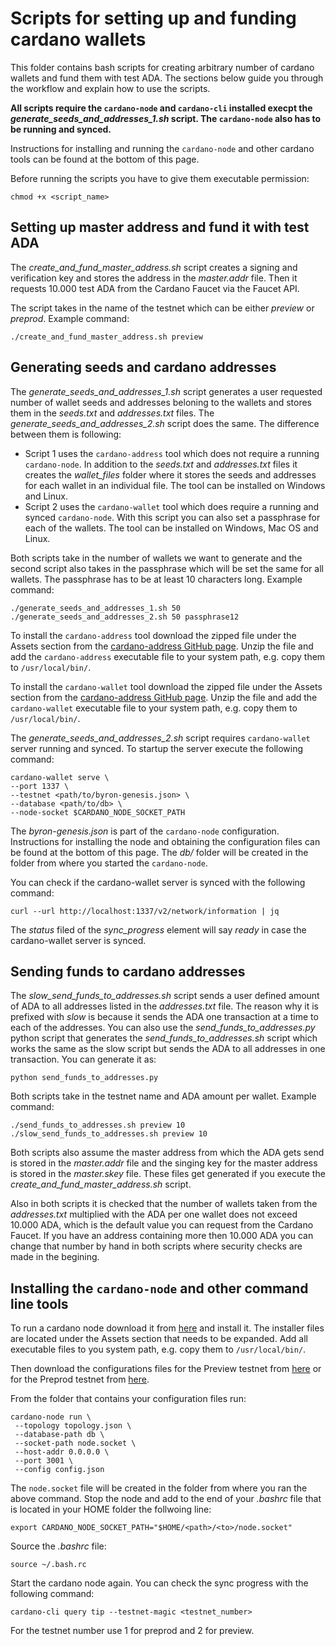 
# Scripts for setting up and funding cardano wallets

This folder contains bash scripts for creating arbitrary number of cardano wallets and fund them with test ADA. The sections below guide you through the workflow and explain how to use the scripts. 

**All scripts require the `cardano-node` and `cardano-cli` installed execpt the *generate_seeds_and_addresses_1.sh* script. The `cardano-node` also has to be running and synced.** 

Instructions for installing and running the `cardano-node` and other cardano tools can be found at the bottom of this page. 

Before running the scripts you have to give them executable permission: 
```console
chmod +x <script_name>
```

Setting up master address and fund it with test ADA
---------------------------------------------------

The *create_and_fund_master_address.sh* script creates a signing and verification key and stores the address in the *master.addr* file. Then it requests 10.000 test ADA from the Cardano Faucet via the Faucet API. 

The script takes in the name of the testnet which can be either *preview* or *preprod*. Example command:
```console
./create_and_fund_master_address.sh preview
```

Generating seeds and cardano addresses
--------------------------------------

The *generate_seeds_and_addresses_1.sh* script generates a user requested number of wallet seeds and addresses beloning to the wallets and stores them in the *seeds.txt* and *addresses.txt* files. The *generate_seeds_and_addresses_2.sh* script does the same. The difference between them is following: 
* Script 1 uses the `cardano-address` tool which does not require a running `cardano-node`. In addition to the *seeds.txt* and *addresses.txt* files it creates the *wallet_files* folder where it stores the seeds and addresses for each wallet in an individual file. The tool can be installed on Windows and Linux. 
* Script 2 uses the `cardano-wallet` tool which does require a running and synced `cardano-node`. With this script you can also set a passphrase for each of the wallets. The tool can be installed on Windows, Mac OS and Linux. 

Both scripts take in the number of wallets we want to generate and the second script also takes in the passphrase which will be set the same for all wallets. The passphrase has to be at least 10 characters long. Example command:
```console
./generate_seeds_and_addresses_1.sh 50 
./generate_seeds_and_addresses_2.sh 50 passphrase12 
```

To install the `cardano-address` tool download the zipped file under the Assets section from the [cardano-address GitHub page](https://github.com/IntersectMBO/cardano-addresses/releases). Unzip the file and add the `cardano-address` executable file to your system path, e.g. copy them to `/usr/local/bin/`. 

To install the `cardano-wallet` tool download the zipped file under the Assets section from the [cardano-address GitHub page](https://github.com/IntersectMBO/cardano-addresses/releases). Unzip the file and add the `cardano-wallet` executable file to your system path, e.g. copy them to `/usr/local/bin/`. 

The *generate_seeds_and_addresses_2.sh* script requires `cardano-wallet` server running and synced. To startup the server execute the following command:
```console
cardano-wallet serve \
--port 1337 \
--testnet <path/to/byron-genesis.json> \
--database <path/to/db> \
--node-socket $CARDANO_NODE_SOCKET_PATH
```

The *byron-genesis.json* is part of the `cardano-node` configuration. Instructions for installing the node and obtaining the configuration files can be found at the bottom of this page. The *db/* folder will be created in the folder from where you started the `cardano-node`. 

You can check if the cardano-wallet server is synced with the following command:
```console
curl --url http://localhost:1337/v2/network/information | jq
```
The *status* filed of the *sync_progress* element will say *ready* in case the cardano-wallet server is synced. 

Sending funds to cardano addresses
----------------------------------

The *slow_send_funds_to_addresses.sh* script sends a user defined amount of ADA to all addresses listed in the *addresses.txt* file. The reason why it is prefixed with *slow* is because it sends the ADA one transaction at a time to each of the addresses. You can also use the *send_funds_to_addresses.py* python script that generates the *send_funds_to_addresses.sh* script which works the same as the slow script but sends the ADA to all addresses in one transaction. You can generate it as:
```console
python send_funds_to_addresses.py 
```

Both scripts take in the testnet name and ADA amount per wallet. Example command: 
```console
./send_funds_to_addresses.sh preview 10
./slow_send_funds_to_addresses.sh preview 10
```

Both scripts also assume the master address from which the ADA gets send is stored in the *master.addr* file and the singing key for the master address is stored in the *master.skey* file. These files get generated if you execute the *create_and_fund_master_address.sh* script. 

Also in both scripts it is checked that the number of wallets taken from the *addresses.txt* multiplied with the ADA per one wallet does not exceed 10.000 ADA, which is the default value you can request from the Cardano Faucet. If you have an address containing more then 10.000 ADA you can change that number by hand in both scripts where security checks are made in the begining.  

Installing the `cardano-node` and other command line tools
----------------------------------------------------------

To run a cardano node download it from [here](https://github.com/input-output-hk/cardano-node/releases) and install it. The installer files are located under the Assets section that needs to be expanded. Add all executable files to you system path, e.g. copy them to `/usr/local/bin/`. 

Then download the configurations files for the Preview testnet from [here](https://book.world.dev.cardano.org/environments.html#preview-testnet) or for the Preprod testnet from [here](https://book.world.dev.cardano.org/environments.html#pre-production-testnet). 

From the folder that contains your configuration files run: 
```console
cardano-node run \
 --topology topology.json \
 --database-path db \
 --socket-path node.socket \
 --host-addr 0.0.0.0 \
 --port 3001 \
 --config config.json
```

The `node.socket` file will be created in the folder from where you ran the above command. Stop the node and add to the end of your *.bashrc* file that is located in your HOME folder the follwoing line:
```console
export CARDANO_NODE_SOCKET_PATH="$HOME/<path>/<to>/node.socket"
```
Source the *.bashrc* file:
```console
source ~/.bash.rc
```
Start the cardano node again. You can check the sync progress with the following command:
```console
cardano-cli query tip --testnet-magic <testnet_number> 
```
For the testnet number use 1 for preprod and 2 for preview. 
